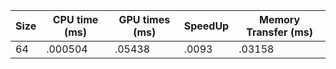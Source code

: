 |Size| CPU time (ms) | GPU times (ms) | SpeedUp | Memory Transfer (ms) |
|----|---------------|----------------|---------|----------------------|
|64|.000504|.05438|.0093|.03158|